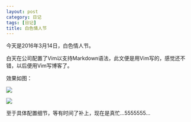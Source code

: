 ```yaml
---
layout: post
category: 日记
tags: [日记]
title: 白色情人节
---
```


今天是2016年3月14日，白色情人节。

白天在公司配置了Vim以支持Markdown语法，此文便是用Vim写的，感觉还不错，以后便用Vim写博客了。

效果如图：

![]({{site.url}}/images/vim_markdown_sample1.png)

![]({{site.url}}/images/vim_markdown_sample2.png)

至于具体配置细节，等有时间了补上，现在是真忙...5555555...

